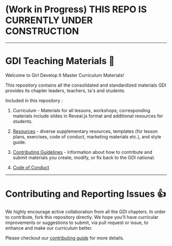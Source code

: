 # (Work in Progress) THIS REPO IS CURRENTLY UNDER CONSTRUCTION
---

# GDI Teaching Materials :rocket:
Welcome to Girl Develop It Master Curriculum Materials!

This repository contains all the consolidated and standardized materials GDI provides its chapter leaders, teachers, ta's and students.

Included in this repository :
1. Curriculum - Materials for all lessons, workshops; corresponding materials include slides in Reveal.js format and additional resources for students.

2. [Resources](https://github.com/girldevelopit/GDI-Master-Curriculum/tree/master/resources) - diverse supplementary resources, templates (for lesson plans, exercises, code of conduct, marketing materials etc.), and style guide.

3. [Contributing Guidelines](https://github.com/girldevelopit/GDI-Master-Curriculum/blob/master/contributing-guide.md) - information about how to contribute and submit materials you create, modify, or fix back to the GDI national.

4. [Code of Conduct](https://github.com/girldevelopit/GDI-Master-Curriculum/blob/master/code_of_conduct.md)

---
# Contributing and Reporting Issues :thumbsup:
We highly encourage active collaboration from all the GDI chapters. In order to contribute, fork this repository directly.  We hope you'll have curricular improvements or suggestions to submit, via pull request or issue, to enhance and make our curriculum better.

Please checkout our [contributing guide](https://github.com/girldevelopit/GDI-Master-Curriculum/blob/master/contributing-guide.md) for more details.
